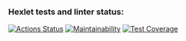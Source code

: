 ### Hexlet tests and linter status:
[![Actions Status](https://github.com/tvivls/fullstack-javascript-project-4/workflows/hexlet-check/badge.svg)](https://github.com/tvivls/fullstack-javascript-project-4/actions)
[![Maintainability](https://api.codeclimate.com/v1/badges/31b92021d9b3c2d857b8/maintainability)](https://codeclimate.com/github/tvivls/fullstack-javascript-project-4/maintainability)
[![Test Coverage](https://api.codeclimate.com/v1/badges/31b92021d9b3c2d857b8/test_coverage)](https://codeclimate.com/github/tvivls/fullstack-javascript-project-4/test_coverage)